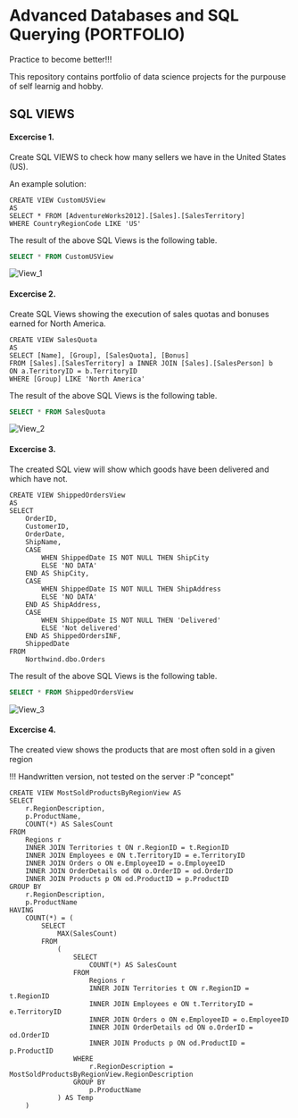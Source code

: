 # Advanced Databases and SQL Querying (PORTFOLIO)
Practice to become better!!!

This repository contains portfolio of data science projects for the purpouse of self learnig and hobby.

## SQL VIEWS
#### Excercise 1. 
Create SQL VIEWS to check how many sellers we have in the United States (US).

An example solution:

```T-SQL
CREATE VIEW CustomUSView
AS
SELECT * FROM [AdventureWorks2012].[Sales].[SalesTerritory]
WHERE CountryRegionCode LIKE 'US'
```
The result of the above SQL Views is the following table.
```SQL
SELECT * FROM CustomUSView
```
![View_1](https://github.com/GeeHouseCode/AdvancedSQLQuerying/assets/110656951/c2b09409-d4d8-430b-9b92-ea4a0aabd8f8)

#### Excercise 2.
Create SQL Views showing the execution of sales quotas and bonuses earned for North America.
```T-SQL
CREATE VIEW SalesQuota
AS 
SELECT [Name], [Group], [SalesQuota], [Bonus]
FROM [Sales].[SalesTerritory] a INNER JOIN [Sales].[SalesPerson] b 
ON a.TerritoryID = b.TerritoryID
WHERE [Group] LIKE 'North America'
```
The result of the above SQL Views is the following table.
```SQL
SELECT * FROM SalesQuota
```
![View_2](https://github.com/GeeHouseCode/AdvancedSQLQuerying/assets/110656951/b9673cb4-18c2-47da-8ed3-01a8f52f2331)

#### Excercise 3.
The created SQL view will show which goods have been delivered and which have not.
```T-SQL
CREATE VIEW ShippedOrdersView 
AS
SELECT 
    OrderID,
    CustomerID,
    OrderDate,
    ShipName,
    CASE 
        WHEN ShippedDate IS NOT NULL THEN ShipCity
        ELSE 'NO DATA'
    END AS ShipCity,
    CASE 
        WHEN ShippedDate IS NOT NULL THEN ShipAddress
        ELSE 'NO DATA'
    END AS ShipAddress,
	CASE 
        WHEN ShippedDate IS NOT NULL THEN 'Delivered'
        ELSE 'Not delivered'
    END AS ShippedOrdersINF,
	ShippedDate
FROM 
    Northwind.dbo.Orders
```
The result of the above SQL Views is the following table.
```SQL
SELECT * FROM ShippedOrdersView
```
![View_3](https://github.com/GeeHouseCode/AdvancedSQLQuerying/assets/110656951/554aefa0-5b59-4201-98eb-32dc86152190)

#### Excercise 4.
The created view shows the products that are most often sold in a given region

!!! Handwritten version, not tested on the server :P "concept"
```T-SQL
CREATE VIEW MostSoldProductsByRegionView AS
SELECT
    r.RegionDescription,
    p.ProductName,
    COUNT(*) AS SalesCount
FROM
    Regions r
    INNER JOIN Territories t ON r.RegionID = t.RegionID
    INNER JOIN Employees e ON t.TerritoryID = e.TerritoryID
    INNER JOIN Orders o ON e.EmployeeID = o.EmployeeID
    INNER JOIN OrderDetails od ON o.OrderID = od.OrderID
    INNER JOIN Products p ON od.ProductID = p.ProductID
GROUP BY
    r.RegionDescription,
    p.ProductName
HAVING
    COUNT(*) = (
        SELECT
            MAX(SalesCount)
        FROM
            (
                SELECT
                    COUNT(*) AS SalesCount
                FROM
                    Regions r
                    INNER JOIN Territories t ON r.RegionID = t.RegionID
                    INNER JOIN Employees e ON t.TerritoryID = e.TerritoryID
                    INNER JOIN Orders o ON e.EmployeeID = o.EmployeeID
                    INNER JOIN OrderDetails od ON o.OrderID = od.OrderID
                    INNER JOIN Products p ON od.ProductID = p.ProductID
                WHERE
                    r.RegionDescription = MostSoldProductsByRegionView.RegionDescription
                GROUP BY
                    p.ProductName
            ) AS Temp
    )

```
